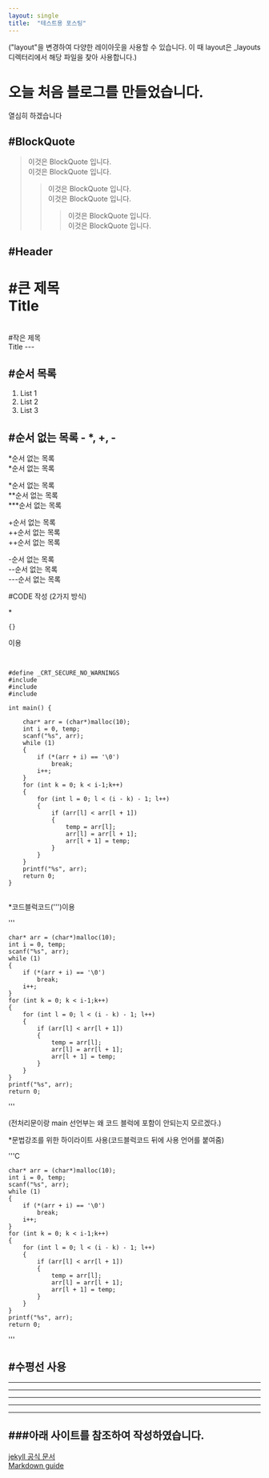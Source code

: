 ```yaml
---
layout: single
title:  "테스트용 포스팅"
---
```


("layout"을 변경하여 다양한 레이아웃을 사용할 수 있습니다. 이 때 layout은 _layouts 디렉터리에서 해당 파일을 찾아 사용합니다.)

# 오늘 처음 블로그를 만들었습니다.

열심히 하겠습니다

#BlockQuote
---
>이것은 BlockQuote 입니다.<br>
>이것은 BlockQuote 입니다.<br>
>  >이것은 BlockQuote 입니다.<br>
>  >이것은 BlockQuote 입니다.<br>
>  >  >이것은 BlockQuote 입니다.<br>
>  >  >이것은 BlockQuote 입니다.

#Header
---
#큰 제목<br>
Title
=====
<br>
#작은 제목
<br>
Title
---

#순서 목록
---
1. List 1
2. List 2
3. List 3


#순서 없는 목록 - *, +, -
---
*순서 없는 목록<br>
*순서 없는 목록<br>


*순서 없는 목록<br>
**순서 없는 목록<br>
***순서 없는 목록<br>


+순서 없는 목록<br>
++순서 없는 목록<br>
++순서 없는 목록<br>


-순서 없는 목록<br>
--순서 없는 목록<br>
---순서 없는 목록<br>


#CODE 작성 (2가지 방식)

*<pre><code>{}</code></pre>이용

<pre>  
<code>
#define _CRT_SECURE_NO_WARNINGS
#include<stdio.h>
#include<stdlib.h>
#include<string.h>

int main() {

	char* arr = (char*)malloc(10);
	int i = 0, temp;
	scanf("%s", arr);
	while (1)
	{
		if (*(arr + i) == '\0')
			break;
		i++;
	}
	for (int k = 0; k < i-1;k++)
	{
		for (int l = 0; l < (i - k) - 1; l++)
		{
			if (arr[l] < arr[l + 1])
			{
				temp = arr[l];
				arr[l] = arr[l + 1];
				arr[l + 1] = temp;
			}
		}
	}
	printf("%s", arr);
	return 0;
}
</code>
</pre>


*코드블럭코드(''')이용

'''

	char* arr = (char*)malloc(10);
	int i = 0, temp;
	scanf("%s", arr);
	while (1)
	{
		if (*(arr + i) == '\0')
			break;
		i++;
	}
	for (int k = 0; k < i-1;k++)
	{
		for (int l = 0; l < (i - k) - 1; l++)
		{
			if (arr[l] < arr[l + 1])
			{
				temp = arr[l];
				arr[l] = arr[l + 1];
				arr[l + 1] = temp;
			}
		}
	}
	printf("%s", arr);
	return 0;

'''

(전처리문이랑 main 선언부는 왜 코드 블럭에 포함이 안되는지 모르겠다.)

*문법강조를 위한 하이라이트 사용(코드블럭코드 뒤에 사용 언어를 붙여줌)

'''C

	char* arr = (char*)malloc(10);
	int i = 0, temp;
	scanf("%s", arr);
	while (1)
	{
		if (*(arr + i) == '\0')
			break;
		i++;
	}
	for (int k = 0; k < i-1;k++)
	{
		for (int l = 0; l < (i - k) - 1; l++)
		{
			if (arr[l] < arr[l + 1])
			{
				temp = arr[l];
				arr[l] = arr[l + 1];
				arr[l + 1] = temp;
			}
		}
	}
	printf("%s", arr);
	return 0;

'''

#수평선 사용
---
* * *
***
*****
- - -
-----------------------------



###아래 사이트를 참조하여 작성하였습니다.<br>
-------------
[jekyll 공식 문서](https://jekyllrb.com/docs/posts/)
<br>
[Markdown guide](https://www.markdownguide.org/)
